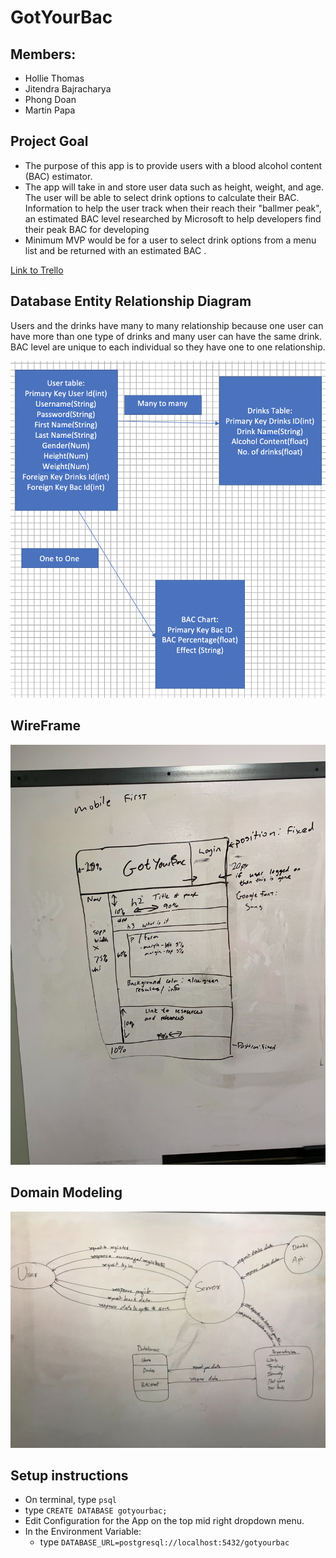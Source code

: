 # GotYourBac

## Members:
* Hollie Thomas
* Jitendra Bajracharya
* Phong Doan
* Martin Papa

## Project Goal
* The purpose of this app is to provide users with a blood alcohol content (BAC) estimator.  
* The app will take in and store user data such as height, weight, and age. The user will be able to select drink options to calculate their BAC.  Information to help the user track when their reach their "ballmer peak", an estimated BAC level researched by Microsoft to help developers find their peak BAC for developing
* Minimum MVP would be for a user to select drink options from a menu list and be returned with an estimated BAC .

[Link to Trello](https://trello.com/b/1XmX43HL)


## Database Entity Relationship Diagram
Users and the drinks have many to many relationship because one user can have more than one type of drinks and many user can have the same drink. 
BAC level are unique to each individual so they have one to one relationship.

![ERD](assets/database.png)

## WireFrame
![wireframe](assets/wireframe.jpg)

## Domain Modeling
![Domain Model](assets/domainModel.jpg)

## Setup instructions

- On terminal, type `psql`
- type `CREATE DATABASE gotyourbac;`
- Edit Configuration for the App on the top mid right dropdown menu.
- In the Environment Variable:
    - type `DATABASE_URL=postgresql://localhost:5432/gotyourbac`






